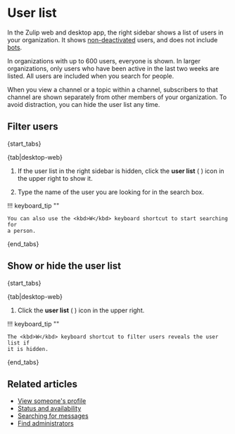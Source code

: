 # User list

In the Zulip web and desktop app, the right sidebar shows a list of users in
your organization. It shows
[non-deactivated](/help/deactivate-or-reactivate-a-user) users, and does not
include [bots](/help/bots-overview).

In organizations with up to 600 users, everyone is shown. In larger organizations,
only users who have been active in the last two weeks are listed. All users are
included when you search for people.

When you view a channel or a topic within a channel, subscribers to that channel
are shown separately from other members of your organization. To avoid
distraction, you can hide the user list any time.

## Filter users

{start_tabs}

{tab|desktop-web}

1. If the user list in the right sidebar is hidden, click the **user list** (<i
class="zulip-icon zulip-icon-triple-users"></i> ) icon in the upper right to
show it.

1. Type the name of the user you are looking for in the search box.

!!! keyboard_tip ""

    You can also use the <kbd>W</kbd> keyboard shortcut to start searching for
    a person.

{end_tabs}

## Show or hide the user list

{start_tabs}

{tab|desktop-web}

1. Click the **user list** (<i class="zulip-icon zulip-icon-triple-users"></i>
) icon in the upper right.

!!! keyboard_tip ""

    The <kbd>W</kbd> keyboard shortcut to filter users reveals the user list if
    it is hidden.

{end_tabs}

## Related articles

- [View someone's profile](/help/view-someones-profile)
- [Status and availability](/help/status-and-availability)
- [Searching for messages](/help/search-for-messages)
- [Find administrators](/help/find-administrators)
